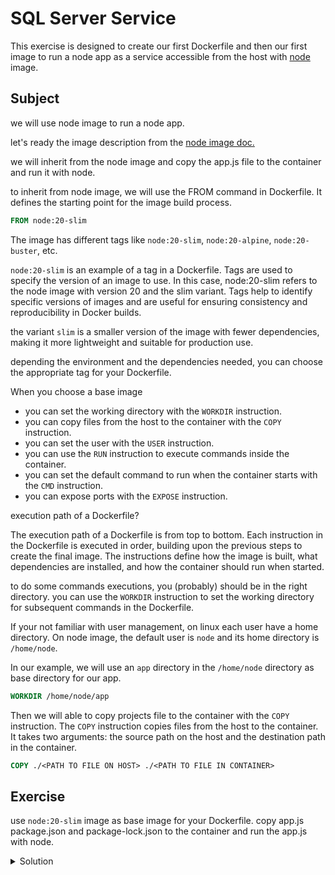 # SQL Server Service

This exercise is designed to create our first Dockerfile and then our first image to run a node app as a service accessible from the host with [node](https://hub.docker.com/_/node) image.

## Subject

we will use node image to run a node app.

let's ready the image description from the [node image doc.](https://hub.docker.com/_/node)

we will inherit from the node image and copy the app.js file to the container and run it with node.

to inherit from node image, we will use the FROM command in Dockerfile.
It defines the starting point for the image build process.
    
```Dockerfile
FROM node:20-slim
```

The image has different tags like `node:20-slim`, `node:20-alpine`, `node:20-buster`, etc.

`node:20-slim` is an example of a tag in a Dockerfile. Tags are used to specify the version of an image to use.
In this case, node:20-slim refers to the node image with version 20 and the slim variant.
Tags help to identify specific versions of images and are useful for ensuring consistency and reproducibility in Docker builds.

the variant `slim` is a smaller version of the image with fewer dependencies, making it more lightweight and suitable for production use.

depending the environment and the dependencies needed, you can choose the appropriate tag for your Dockerfile.


When you choose a base image
- you can set the working directory with the `WORKDIR` instruction.
- you can copy files from the host to the container with the `COPY` instruction.
- you can set the user with the `USER` instruction.
- you can use the `RUN` instruction to execute commands inside the container.
- you can set the default command to run when the container starts with the `CMD` instruction.
- you can expose ports with the `EXPOSE` instruction.





execution path of a Dockerfile?

The execution path of a Dockerfile is from top to bottom.
Each instruction in the Dockerfile is executed in order, building upon the previous steps to create the final image.
The instructions define how the image is built, what dependencies are installed, and how the container should run when started.

to do some commands executions, you (probably) should be in the right directory.
you can use the `WORKDIR` instruction to set the working directory for subsequent commands in the Dockerfile.

If your not familiar with user management, on linux each user have a home directory.
On node image, the default user is `node` and its home directory is `/home/node`.

In our example, we will use an `app` directory in the `/home/node` directory as base directory for our app.

```Dockerfile
WORKDIR /home/node/app
```

Then we will able to copy projects file to the container with the `COPY` instruction.
The `COPY` instruction copies files from the host to the container.
It takes two arguments: the source path on the host and the destination path in the container.
```Dockerfile
COPY ./<PATH TO FILE ON HOST> ./<PATH TO FILE IN CONTAINER>
```




## Exercise

use `node:20-slim` image as base image for your Dockerfile.
copy app.js package.json and package-lock.json to the container and run the app.js with node.

<details>
  <summary>Solution</summary>

```Dockerfile
FROM node:20-slim

WORKDIR /home/node/app

COPY ./app.js .
COPY package*.json .

RUN npm install --only=production

CMD ["node", "/home/node/app/app.js"]

EXPOSE 3000
```

```shell
docker build . -t my-no-app:v1 --no-cache
```

```shell
docker run --rm --init -p 3000:3000 my-no-app:v1
```

visit [http://localhost:3000](http://localhost:3000) to see the app running.

</details>
